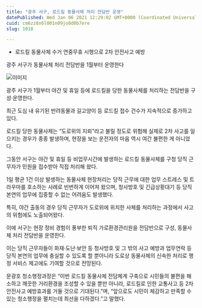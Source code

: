 ```yaml
---
title: "광주 서구, 로드킬 동물사체 처리 전담반 운영"
datePublished: Wed Jan 06 2021 12:29:02 GMT+0000 (Coordinated Universal Time)
cuid: cm6zz8x6l001n09jo0d0b7ere
slug: 1018

---
```



- 로드킬 동물사체 수거 연중무휴 시행으로 2차 안전사고 예방

광주 서구가 동물사체 처리 전담반을 1월부터 운영한다

![이미지](https://cdn.hashnode.com/res/hashnode/image/upload/v1739247821212/3c1e4603-742f-4a41-98fa-6db1b1676da9.jpeg)

광주 서구가 1월부터 야간 및 휴일 등에 로드킬을 당한 동물사체를 처리하는 전담반을 구성·운영한다.

최근 도심 내 유기된 반려동물과 길고양이 등 로드킬 접수 건수가 지속적으로 증가하고 있다.

로드킬 당한 동물사체는 “도로위의 지뢰”라고 불릴 정도로 위험해 실제로 2차 사고를 일으키는 경우가 종종 발생하며, 현장을 보는 운전자의 마음 역시 여간 불편한 게 아니었다.

그동안 서구는 야간 및 휴일 등 비업무시간에 발생하는 로드킬 동물사체를 구청 당직 근무자가 민원을 접수받아 직접 처리해 왔다.

1일 평균 1건 이상 발생하는 동물사체 현장처리는 당직 근무에 대한 업무 스트레스 및 트라우마를 호소하는 사례로 빈번하게 이어져 왔으며, 청사방호 및 긴급상황대기 등 당직 본연의 업무에 집중할 수 없는 어려움도 발생했다.

특히, 야간 출동의 경우 당직 근무자가 도로위에 위치한 사체를 처리하는 과정에서 사고의 위험에도 노출되어왔다.

이에 서구는 현장 정비 경험이 풍부한 퇴직 가로환경관리원을 전담반으로 구성, 동물사체 처리 전담반을 운영한다.

이는 당직 근무자들이 화재·도난·보안 등 청사방호 및 그 밖의 사고 예방과 업무연락 등 당직 본연의 업무에 충실할 수 있도록 할 뿐아니라 도로상 동물사체의 신속한 처리로 행정 서비스 제고에도 기여할 것으로 전망된다.

문광호 청소행정과장은 “이번 로드킬 동물사체 전담체계 구축으로 시민들의 불편을 해소하고 깨끗한 거리환경을 조성할 수 있을 뿐만 아니라, 로드킬로 인한 교통사고 등 2차 안전사고 예방효과를 거둘 것으로 기대된다.”며, “앞으로도 시민이 체감하고 만족할 수 있는 청소행정을 펼치는데 최선을 다하겠다.”고 말했다.